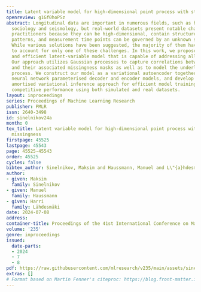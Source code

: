 ```yaml
---
title: Latent variable model for high-dimensional point process with structured missingness
openreview: g1Gf0hoPSz
abstract: Longitudinal data are important in numerous fields, such as healthcare,
  sociology and seismology, but real-world datasets present notable challenges for
  practitioners because they can be high-dimensional, contain structured missingness
  patterns, and measurement time points can be governed by an unknown stochastic process.
  While various solutions have been suggested, the majority of them have been designed
  to account for only one of these challenges. In this work, we propose a flexible
  and efficient latent-variable model that is capable of addressing all these limitations.
  Our approach utilizes Gaussian processes to capture correlations between samples
  and their associated missingness masks as well as to model the underlying point
  process. We construct our model as a variational autoencoder together with deep
  neural network parameterised decoder and encoder models, and develop a scalable
  amortised variational inference approach for efficient model training. We demonstrate
  competitive performance using both simulated and real datasets.
layout: inproceedings
series: Proceedings of Machine Learning Research
publisher: PMLR
issn: 2640-3498
id: sinelnikov24a
month: 0
tex_title: Latent variable model for high-dimensional point process with structured
  missingness
firstpage: 45525
lastpage: 45543
page: 45525-45543
order: 45525
cycles: false
bibtex_author: Sinelnikov, Maksim and Haussmann, Manuel and L\"{a}hdesm\"{a}ki, Harri
author:
- given: Maksim
  family: Sinelnikov
- given: Manuel
  family: Haussmann
- given: Harri
  family: Lähdesmäki
date: 2024-07-08
address:
container-title: Proceedings of the 41st International Conference on Machine Learning
volume: '235'
genre: inproceedings
issued:
  date-parts:
  - 2024
  - 7
  - 8
pdf: https://raw.githubusercontent.com/mlresearch/v235/main/assets/sinelnikov24a/sinelnikov24a.pdf
extras: []
# Format based on Martin Fenner's citeproc: https://blog.front-matter.io/posts/citeproc-yaml-for-bibliographies/
---
```

